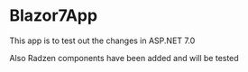 # Blazor7App

This app is to test out the changes in ASP.NET 7.0

Also Radzen components have been added and will be tested

